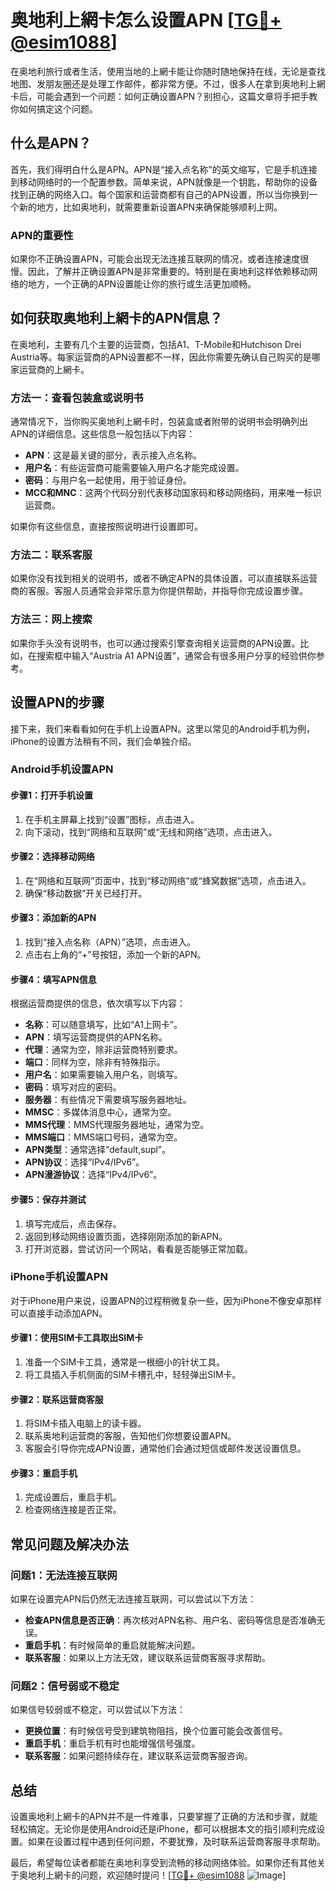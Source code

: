 # 奥地利上網卡怎么设置APN [[TG💪+ @esim1088](https://t.me/s/esim1088)]

在奥地利旅行或者生活，使用当地的上網卡能让你随时随地保持在线，无论是查找地图、发朋友圈还是处理工作邮件，都非常方便。不过，很多人在拿到奥地利上網卡后，可能会遇到一个问题：如何正确设置APN？别担心，这篇文章将手把手教你如何搞定这个问题。

## 什么是APN？

首先，我们得明白什么是APN。APN是“接入点名称”的英文缩写，它是手机连接到移动网络时的一个配置参数。简单来说，APN就像是一个钥匙，帮助你的设备找到正确的网络入口。每个国家和运营商都有自己的APN设置，所以当你换到一个新的地方，比如奥地利，就需要重新设置APN来确保能够顺利上网。

### APN的重要性

如果你不正确设置APN，可能会出现无法连接互联网的情况，或者连接速度很慢。因此，了解并正确设置APN是非常重要的。特别是在奥地利这样依赖移动网络的地方，一个正确的APN设置能让你的旅行或生活更加顺畅。

## 如何获取奥地利上網卡的APN信息？

在奥地利，主要有几个主要的运营商，包括A1、T-Mobile和Hutchison Drei Austria等。每家运营商的APN设置都不一样，因此你需要先确认自己购买的是哪家运营商的上網卡。

### 方法一：查看包装盒或说明书

通常情况下，当你购买奥地利上網卡时，包装盒或者附带的说明书会明确列出APN的详细信息。这些信息一般包括以下内容：

- **APN**：这是最关键的部分，表示接入点名称。
- **用户名**：有些运营商可能需要输入用户名才能完成设置。
- **密码**：与用户名一起使用，用于验证身份。
- **MCC和MNC**：这两个代码分别代表移动国家码和移动网络码，用来唯一标识运营商。

如果你有这些信息，直接按照说明进行设置即可。

### 方法二：联系客服

如果你没有找到相关的说明书，或者不确定APN的具体设置，可以直接联系运营商的客服。客服人员通常会非常乐意为你提供帮助，并指导你完成设置步骤。

### 方法三：网上搜索

如果你手头没有说明书，也可以通过搜索引擎查询相关运营商的APN设置。比如，在搜索框中输入“Austria A1 APN设置”，通常会有很多用户分享的经验供你参考。

## 设置APN的步骤

接下来，我们来看看如何在手机上设置APN。这里以常见的Android手机为例，iPhone的设置方法稍有不同，我们会单独介绍。

### Android手机设置APN

#### 步骤1：打开手机设置

1. 在手机主屏幕上找到“设置”图标，点击进入。
2. 向下滚动，找到“网络和互联网”或“无线和网络”选项，点击进入。

#### 步骤2：选择移动网络

1. 在“网络和互联网”页面中，找到“移动网络”或“蜂窝数据”选项，点击进入。
2. 确保“移动数据”开关已经打开。

#### 步骤3：添加新的APN

1. 找到“接入点名称（APN）”选项，点击进入。
2. 点击右上角的“+”号按钮，添加一个新的APN。

#### 步骤4：填写APN信息

根据运营商提供的信息，依次填写以下内容：
- **名称**：可以随意填写，比如“A1上网卡”。
- **APN**：填写运营商提供的APN名称。
- **代理**：通常为空，除非运营商特别要求。
- **端口**：同样为空，除非有特殊指示。
- **用户名**：如果需要输入用户名，则填写。
- **密码**：填写对应的密码。
- **服务器**：有些情况下需要填写服务器地址。
- **MMSC**：多媒体消息中心，通常为空。
- **MMS代理**：MMS代理服务器地址，通常为空。
- **MMS端口**：MMS端口号码，通常为空。
- **APN类型**：通常选择“default,supl”。
- **APN协议**：选择“IPv4/IPv6”。
- **APN漫游协议**：选择“IPv4/IPv6”。

#### 步骤5：保存并测试

1. 填写完成后，点击保存。
2. 返回到移动网络设置页面，选择刚刚添加的新APN。
3. 打开浏览器，尝试访问一个网站，看看是否能够正常加载。

### iPhone手机设置APN

对于iPhone用户来说，设置APN的过程稍微复杂一些，因为iPhone不像安卓那样可以直接手动添加APN。

#### 步骤1：使用SIM卡工具取出SIM卡

1. 准备一个SIM卡工具，通常是一根细小的针状工具。
2. 将工具插入手机侧面的SIM卡槽孔中，轻轻弹出SIM卡。

#### 步骤2：联系运营商客服

1. 将SIM卡插入电脑上的读卡器。
2. 联系奥地利运营商的客服，告知他们你想要设置APN。
3. 客服会引导你完成APN设置，通常他们会通过短信或邮件发送设置信息。

#### 步骤3：重启手机

1. 完成设置后，重启手机。
2. 检查网络连接是否正常。

## 常见问题及解决办法

### 问题1：无法连接互联网

如果在设置完APN后仍然无法连接互联网，可以尝试以下方法：

- **检查APN信息是否正确**：再次核对APN名称、用户名、密码等信息是否准确无误。
- **重启手机**：有时候简单的重启就能解决问题。
- **联系客服**：如果以上方法无效，建议联系运营商客服寻求帮助。

### 问题2：信号弱或不稳定

如果信号较弱或不稳定，可以尝试以下方法：

- **更换位置**：有时候信号受到建筑物阻挡，换个位置可能会改善信号。
- **重启手机**：重启手机有时也能增强信号强度。
- **联系客服**：如果问题持续存在，建议联系运营商客服咨询。

## 总结

设置奥地利上網卡的APN并不是一件难事，只要掌握了正确的方法和步骤，就能轻松搞定。无论你是使用Android还是iPhone，都可以根据本文的指引顺利完成设置。如果在设置过程中遇到任何问题，不要犹豫，及时联系运营商客服寻求帮助。

最后，希望每位读者都能在奥地利享受到流畅的移动网络体验。如果你还有其他关于奥地利上網卡的问题，欢迎随时提问！[[TG💪+ @esim1088](https://t.me/s/esim1088) ![Image](https://i.postimg.cc/4NQfJmqS/Snipaste-2025-05-13-00-14-12.png)]